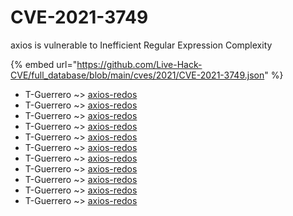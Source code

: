 # CVE-2021-3749

axios is vulnerable to Inefficient Regular Expression Complexity

{% embed url="https://github.com/Live-Hack-CVE/full_database/blob/main/cves/2021/CVE-2021-3749.json" %}


* T-Guerrero ~> [axios-redos](https://www.alice-snow.ru/2021/database/cve-2021-3749/axios-redos-t-guerrero)
* T-Guerrero ~> [axios-redos](https://www.alice-snow.ru/2021/database/cve-2021-3749/axios-redos-t-guerrero)
* T-Guerrero ~> [axios-redos](https://www.alice-snow.ru/2021/database/cve-2021-3749/axios-redos-t-guerrero)
* T-Guerrero ~> [axios-redos](https://www.alice-snow.ru/2021/database/cve-2021-3749/axios-redos-t-guerrero)
* T-Guerrero ~> [axios-redos](https://www.alice-snow.ru/2021/database/cve-2021-3749/axios-redos-t-guerrero)
* T-Guerrero ~> [axios-redos](https://www.alice-snow.ru/2021/database/cve-2021-3749/axios-redos-t-guerrero)
* T-Guerrero ~> [axios-redos](https://www.alice-snow.ru/2021/database/cve-2021-3749/axios-redos-t-guerrero)
* T-Guerrero ~> [axios-redos](https://www.alice-snow.ru/2021/database/cve-2021-3749/axios-redos-t-guerrero)
* T-Guerrero ~> [axios-redos](https://www.alice-snow.ru/2021/database/cve-2021-3749/axios-redos-t-guerrero)
* T-Guerrero ~> [axios-redos](https://www.alice-snow.ru/2021/database/cve-2021-3749/axios-redos-t-guerrero)
* T-Guerrero ~> [axios-redos](https://www.alice-snow.ru/2021/database/cve-2021-3749/axios-redos-t-guerrero)